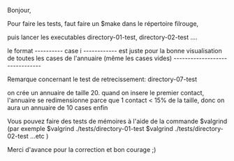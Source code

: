 Bonjour,


Pour faire les tests, faut faire un $make dans le répertoire filrouge,

puis lancer les executables directory-01-test, directory-02-test ....

le format ----------  case i ------------ est juste pour la bonne visualisation de toutes les  cases de l'annuaire (même les cases vides)
          -------------------------------

Remarque concernant le test de retrecissement: directory-07-test

on crée un annuaire de taille 20. quand on insere le premier contact, l'annuaire se redimensionne parce que 1 contact < 15% de la taille, donc on aura un annuaire de 10 cases enfin


Vous pouvez faire des tests de mémoires à l'aide de la commande $valgrind  (par exemple $valgrind ./tests/directory-01-test
 $valgrind ./tests/directory-02-test  ...etc )


Merci d'avance pour la correction et bon courage ;)
